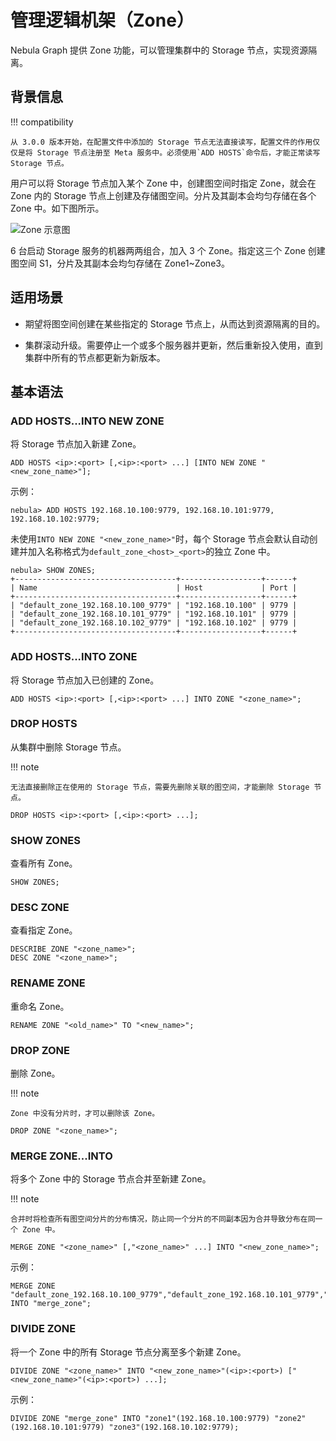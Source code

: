 # 管理逻辑机架（Zone）

Nebula Graph 提供 Zone 功能，可以管理集群中的 Storage 节点，实现资源隔离。

## 背景信息

!!! compatibility

    从 3.0.0 版本开始，在配置文件中添加的 Storage 节点无法直接读写，配置文件的作用仅仅是将 Storage 节点注册至 Meta 服务中。必须使用`ADD HOSTS`命令后，才能正常读写 Storage 节点。

用户可以将 Storage 节点加入某个 Zone 中，创建图空间时指定 Zone，就会在 Zone 内的 Storage 节点上创建及存储图空间。分片及其副本会均匀存储在各个 Zone 中。如下图所示。

![Zone 示意图](https://docs-cdn.nebula-graph.com.cn/figures/zone1.png)

6 台启动 Storage 服务的机器两两组合，加入 3 个 Zone。指定这三个 Zone 创建图空间 S1，分片及其副本会均匀存储在 Zone1~Zone3。

## 适用场景

- 期望将图空间创建在某些指定的 Storage 节点上，从而达到资源隔离的目的。

- 集群滚动升级。需要停止一个或多个服务器并更新，然后重新投入使用，直到集群中所有的节点都更新为新版本。

## 基本语法

### ADD HOSTS...INTO NEW ZONE

将 Storage 节点加入新建 Zone。

```ngql
ADD HOSTS <ip>:<port> [,<ip>:<port> ...] [INTO NEW ZONE "<new_zone_name>"];
```

示例：

```ngql
nebula> ADD HOSTS 192.168.10.100:9779, 192.168.10.101:9779, 192.168.10.102:9779;
```

未使用`INTO NEW ZONE "<new_zone_name>"`时，每个 Storage 节点会默认自动创建并加入名称格式为`default_zone_<host>_<port>`的独立 Zone 中。

```ngql
nebula> SHOW ZONES;
+------------------------------------+------------------+------+
| Name                               | Host             | Port |
+------------------------------------+------------------+------+
| "default_zone_192.168.10.100_9779" | "192.168.10.100" | 9779 |
| "default_zone_192.168.10.101_9779" | "192.168.10.101" | 9779 |
| "default_zone_192.168.10.102_9779" | "192.168.10.102" | 9779 |
+------------------------------------+------------------+------+
```

### ADD HOSTS...INTO ZONE

将 Storage 节点加入已创建的 Zone。

<!-- balance-3.1
!!! note

    加入之后请使用 [BALANCE](../synchronization-and-migration/2.balance-syntax.md) 命令实现负载均衡。
-->

```ngql
ADD HOSTS <ip>:<port> [,<ip>:<port> ...] INTO ZONE "<zone_name>";
```

### DROP HOSTS

从集群中删除 Storage 节点。

!!! note

    无法直接删除正在使用的 Storage 节点，需要先删除关联的图空间，才能删除 Storage 节点。

```ngql
DROP HOSTS <ip>:<port> [,<ip>:<port> ...];
```

### SHOW ZONES

查看所有 Zone。

```ngql
SHOW ZONES;
```

### DESC ZONE

查看指定 Zone。

```ngql
DESCRIBE ZONE "<zone_name>";
DESC ZONE "<zone_name>";
```

### RENAME ZONE

重命名 Zone。

```ngql
RENAME ZONE "<old_name>" TO "<new_name>";
```

### DROP ZONE

删除 Zone。

!!! note

    Zone 中没有分片时，才可以删除该 Zone。

```ngql
DROP ZONE "<zone_name>";
```

### MERGE ZONE...INTO

将多个 Zone 中的 Storage 节点合并至新建 Zone。

!!! note

    合并时将检查所有图空间分片的分布情况，防止同一个分片的不同副本因为合并导致分布在同一个 Zone 中。

<!-- balance-3.1
!!! note

    合并之后请使用 [BALANCE](../synchronization-and-migration/2.balance-syntax.md) 命令实现负载均衡。
-->

```ngql
MERGE ZONE "<zone_name>" [,"<zone_name>" ...] INTO "<new_zone_name>";
```

示例：

```ngql
MERGE ZONE "default_zone_192.168.10.100_9779","default_zone_192.168.10.101_9779","default_zone_192.168.10.102_9779" INTO "merge_zone";
```

### DIVIDE ZONE

将一个 Zone 中的所有 Storage 节点分离至多个新建 Zone。

<!-- balance-3.1
!!! note

    分离之后请使用 [BALANCE](../synchronization-and-migration/2.balance-syntax.md) 命令实现负载均衡。
-->

```ngql
DIVIDE ZONE "<zone_name>" INTO "<new_zone_name>"(<ip>:<port>) ["<new_zone_name>"(<ip>:<port>) ...];
```

示例：

```ngql
DIVIDE ZONE "merge_zone" INTO "zone1"(192.168.10.100:9779) "zone2"(192.168.10.101:9779) "zone3"(192.168.10.102:9779);
```
